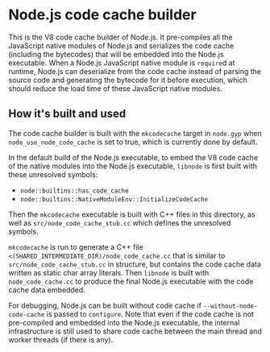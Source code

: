 # Node.js code cache builder

This is the V8 code cache builder of Node.js. It pre-compiles all the
JavaScript native modules of Node.js and serializes the code cache (including
the bytecodes) that will be embedded into the Node.js executable. When a Node.js
JavaScript native module is `require`d at runtime, Node.js can deserialize from
the code cache instead of parsing the source code and generating the bytecode
for it before execution, which should reduce the load time of these JavaScript
native modules.

## How it's built and used

The code cache builder is built with the `mkcodecache` target in `node.gyp`
when `node_use_node_code_cache` is set to true, which is currently done by
default.

In the default build of the Node.js executable, to embed the V8 code cache of
the native modules into the Node.js executable, `libnode` is first built with
these unresolved symbols:

- `node::builtins::has_code_cache`
- `node::builtins::NativeModuleEnv::InitializeCodeCache`

Then the `mkcodecache` executable is built with C++ files in this directory,
as well as `src/node_code_cache_stub.cc` which defines the unresolved symbols.

`mkcodecache` is run to generate a C++ file
`<(SHARED_INTERMEDIATE_DIR)/node_code_cache.cc` that is similar to
`src/node_code_cache_stub.cc` in structure, but contains the code cache data
written as static char array literals. Then `libnode` is built with
`node_code_cache.cc` to produce the final Node.js executable with the code
cache data embedded.

For debugging, Node.js can be built without code cache if
`--without-node-code-cache` is passed to `configure`. Note that even if the
code cache is not pre-compiled and embedded into the Node.js executable, the
internal infrastructure is still used to share code cache between the main
thread and worker threads (if there is any).
